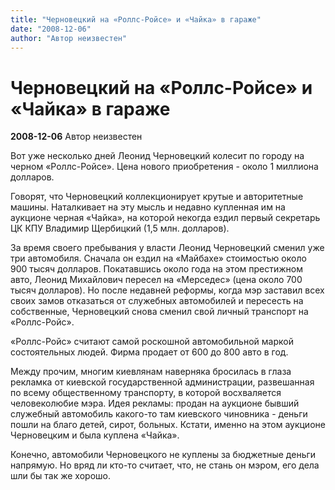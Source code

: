 ```yaml
---
title: "Черновецкий на «Роллс-Ройсе» и «Чайка» в гараже"
date: "2008-12-06"
author: "Автор неизвестен"
---
```


# Черновецкий на «Роллс-Ройсе» и «Чайка» в гараже

**2008-12-06** Автор неизвестен

Вот уже несколько дней Леонид Черновецкий колесит по городу на черном «Роллс-Ройсе». Цена нового приобретения - около 1 миллиона долларов.

Говорят, что Черновецкий коллекционирует крутые и авторитетные машины. Наталкивает на эту мысль и недавно купленная им на аукционе черная «Чайка», на которой некогда ездил первый секретарь ЦК КПУ Владимир Щербицкий (1,5 млн. долларов).

За время своего пребывания у власти Леонид Черновецкий сменил уже три автомобиля. Сначала он ездил на «Майбахе» стоимостью около 900 тысяч долларов. Покатавшись около года на этом престижном авто, Леонид Михайлович пересел на «Мерседес» (цена около 700 тысяч долларов). Но после недавней реформы, когда мэр заставил всех своих замов отказаться от служебных автомобилей и пересесть на собственные, Черновецкий снова сменил свой личный транспорт на «Роллс-Ройс».

«Роллс-Ройс» считают самой роскошной автомобильной маркой состоятельных людей. Фирма продает от 600 до 800 авто в год.

Между прочим, многим киевлянам наверняка бросилась в глаза рекламка от киевской государственной администрации, развешанная по всему общественному транспорту, в которой восхваляется человеколюбие мэра. Идея рекламы: продан на аукционе бывший служебный автомобиль какого-то там киевского чиновника - деньги пошли на благо детей, сирот, больных. Кстати, именно на этом аукционе Черновецким и была куплена «Чайка».

Конечно, автомобили Черновецкого не куплены за бюджетные деньги напрямую. Но вряд ли кто-то считает, что, не стань он мэром, его дела шли бы так же хорошо.
